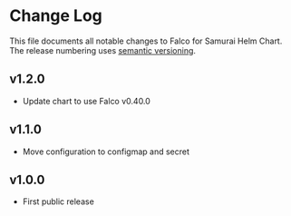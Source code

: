 # Change Log

This file documents all notable changes to Falco for Samurai Helm Chart. The release
numbering uses [semantic versioning](http://semver.org).

## v1.2.0

 * Update chart to use Falco v0.40.0

## v1.1.0

 * Move configuration to configmap and secret

## v1.0.0

 * First public release
